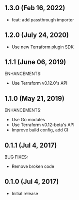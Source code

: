 ## 1.3.0 (Feb 16, 2022)

* feat: add passthrough importer

## 1.2.0 (July 24, 2020)

* Use new Terraform plugin SDK

## 1.1.1 (June 06, 2019)

ENHANCEMENTS:

* Use Terraform v0.12.0's API

## 1.1.0 (May 21, 2019)

ENHANCEMENTS:

* Use Go modules
* Use Terraform v0.12-beta's API
* Improve build config, add CI

## 0.1.1 (Jul 4, 2017)

BUG FIXES:

* Remove broken code

## 0.1.0 (Jul 4, 2017)

* Initial release

